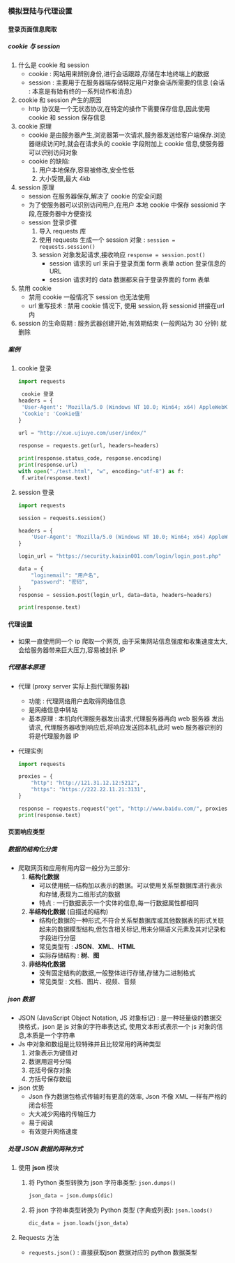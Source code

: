 ### 模拟登陆与代理设置

#### 登录页面信息爬取

##### cookie 与 session

1. 什么是 cookie 和 session
   + cookie : 网站用来辨别身份,进行会话跟踪,存储在本地终端上的数据
   + session : 主要用于在服务器端存储特定用户对象会话所需要的信息 (会话 : 本意是有始有终的一系列动作和消息)
2. cookie 和 session 产生的原因
   + http 协议是一个无状态协议,在特定的操作下需要保存信息,因此使用 cookie 和 session 保存信息
3. cookie 原理
   + cookie 是由服务器产生,浏览器第一次请求,服务器发送给客户端保存.浏览器继续访问时,就会在请求头的 cookie 字段附加上 cookie 信息,使服务器可以识别访问对象
   + cookie 的缺陷:
     1. 用户本地保存,容易被修改,安全性低
     2. 大小受限,最大 4kb
4. session 原理
   + session 在服务器保存,解决了 cookie 的安全问题
   + 为了使服务器可以识别访问用户,在用户 本地 cookie 中保存 sessionid 字段,在服务器中方便查找
   + session 登录步骤
     1. 导入 requests 库
     2. 使用 requests 生成一个 session 对象 : `session = requests.session()`
     3. session 对象发起请求,接收响应 `response = session.post()`
        + session 请求的 url 来自于登录页面 form 表单 action 登录信息的 URL
        + session 请求时的 data 数据都来自于登录界面的 form 表单
5. 禁用 cookie
   + 禁用 cookie 一般情况下 session 也无法使用
   + url 重写技术 : 禁用 cookie 情况下, 使用 session,将 sessionid 拼接在url内
6. session 的生命周期 : 服务武器创建开始,有效期结束 (一般网站为 30 分钟) 就删除

##### 案例

1. cookie 登录

   ```python
   import requests
   
   	cookie 登录
   headers = {
   	'User-Agent': 'Mozilla/5.0 (Windows NT 10.0; Win64; x64) AppleWebKit/537.36 (KHTML, like Gecko) Chrome/86.0.4240.111 Safari/537.36',
   	'Cookie': 'Cookie值'
   }
   
   url = "http://xue.ujiuye.com/user/index/"
   	
   response = requests.get(url, headers=headers)
   
   print(response.status_code, response.encoding)
   print(response.url)
   with open("./test.html", "w", encoding="utf-8") as f:
   	f.write(response.text)
   ```

2. session 登录

   ```python
   import requests
   
   session = requests.session()
   
   headers = {
       'User-Agent': 'Mozilla/5.0 (Windows NT 10.0; Win64; x64) AppleWebKit/537.36 (KHTML, like Gecko) Chrome/86.0.4240.111 Safari/537.36',
   }
   
   login_url = "https://security.kaixin001.com/login/login_post.php"
   
   data = {
       "loginemail": "用户名",
       "password": "密码",
   }
   response = session.post(login_url, data=data, headers=headers)
   
   print(response.text)
   
   ```

   

#### 代理设置

+ 如果一直使用同一个 ip 爬取一个网页, 由于采集网站信息强度和收集速度太大,会给服务器带来巨大压力,容易被封杀 IP

##### 代理基本原理

+ 代理 (proxy server 实际上指代理服务器)

  + 功能 : 代理网络用户去取得网络信息
  + 是网络信息中转站
  + 基本原理 : 本机向代理服务器发出请求,代理服务器再向 web 服务器 发出请求, 代理服务器收到响应后,将响应发送回本机,此时 web 服务器识别的将是代理服务器 IP

+ 代理实例

  ```python
  import requests
  
  proxies = {
      "http": "http://121.31.12.12:5212",
      "https": "https://222.22.11.21:3131",
  }
  
  response = requests.request("get", "http://www.baidu.com/", proxies=proxies)
  print(response.text)
  ```

  

#### 页面响应类型

##### 数据的结构化分类

+ 爬取网页和应用有用内容一般分为三部分:
  1. **结构化数据**
     + 可以使用统一结构加以表示的数据。可以使用关系型数据库进行表示和存储,表现为二维形式的数据
     + 特点 : 一行数据表示一个实体的信息,每一行数据属性都相同
  2. **半结构化数据** (自描述的结构)
     + 结构化数据的一种形式,不符合关系型数据库或其他数据表的形式关联起来的数据模型结构,但包含相关标记,用来分隔语义元素及其对记录和字段进行分层
     + 常见类型有 : **JSON**、**XML**、**HTML**
     + 实际存储结构 : **树**、**图**
  3. **非结构化数据**
     + 没有固定结构的数据,一般整体进行存储,存储为二进制格式
     + 常见类型 : 文档、图片、视频、音频

##### json 数据

+ JSON (JavaScript Object Notation, JS 对象标记) : 是一种轻量级的数据交换格式，json 是 js 对象的字符串表达式, 使用文本形式表示一个 js 对象的信息,本质是一个字符串
+ Js 中对象和数组是比较特殊并且比较常用的两种类型
  1. 对象表示为键值对
  2. 数据用逗号分隔
  3. 花括号保存对象
  4. 方括号保存数组
+ json 优势
  + Json 作为数据包格式传输时有更高的效率, Json 不像 XML 一样有严格的闭合标签
  + 大大减少网络的传输压力
  + 易于阅读
  + 有效提升网络速度

##### 处理 JSON 数据的两种方式

1. 使用 **json** 模块

   1. 将 Python 类型转换为 json 字符串类型: `json.dumps()`

      ```python
      json_data = json.dumps(dic)
      ```

      

   2. 将 json 字符串类型转换为 Python 类型 (字典或列表): `json.loads()`

      ```python
      dic_data = json.loads(json_data)
      ```

      

2. Requests 方法

   + `requests.json()` : 直接获取json 数据对应的 python 数据类型

